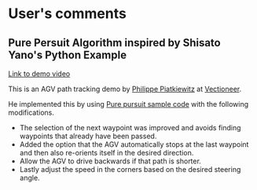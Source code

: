 # User's comments

## Pure Persuit Algorithm inspired by Shisato Yano's Python Example
[Link to demo video](https://vimeo.com/1046921330)  

This is an AGV path tracking demo by [Philippe Piatkiewitz](https://nl.linkedin.com/in/philippepiatkiewitz) at [Vectioneer](https://vectioneer.com).  

He implemented this by using [Pure pursuit sample code](/src/components/control/pure_pursuit/pure_pursuit_controller.py) with the following modifications.  

* The selection of the next waypoint was improved and avoids finding waypoints that already have been passed.
* Added the option that the AGV automatically stops at the last waypoint and then also re-orients itself in the desired direction.
* Allow the AGV to drive backwards if that path is shorter.
* Lastly adjust the speed in the corners based on the desired steering angle.